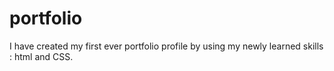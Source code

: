 # portfolio
I have created my first ever portfolio profile by using my newly learned skills : html and CSS.
